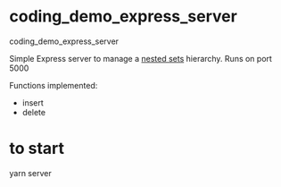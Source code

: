 # coding_demo_express_server
coding_demo_express_server


Simple Express server to manage a [nested sets](https://en.wikipedia.org/wiki/Nested_set_model) hierarchy.  Runs on port 5000 

Functions implemented:
- insert
- delete

# to start

yarn server



